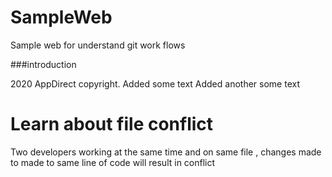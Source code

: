 # SampleWeb
Sample web for understand git work flows

###introduction

2020 AppDirect copyright.
Added some text
Added another some text

# Learn about file conflict
Two developers working at the same time and on same file , changes made to made to same line of code will result in conflict
